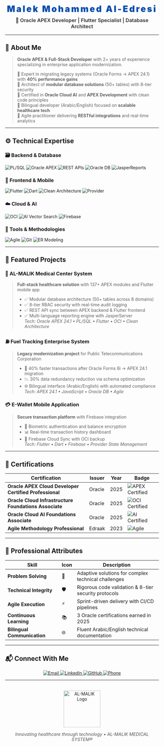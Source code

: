 <!-- ============================ -->
<!--       HEADER & TAGLINE       -->
<!-- ============================ -->
<h1 align="center" style="font-weight: 900; color: #004aad; letter-spacing: 4px; margin-bottom: 10px;">
  Malek Mohammed Al-Edresi
</h1>
<h3 align="center" style="font-weight: 600; color: #2e2e2e; margin-top: 0;">
  🚀 Oracle APEX Developer | Flutter Specialist | Database Architect
</h3>

---

<!-- ============================ -->
<!--           ABOUT ME           -->
<!-- ============================ -->
## 🎯 About Me
> **Oracle APEX & Full-Stack Developer** with 2+ years of experience specializing in enterprise application modernization.  
>  
> 🔹 Expert in migrating legacy systems (Oracle Forms → APEX 24.1) with **40% performance gains**  
> 🔹 Architect of **modular database solutions** (50+ tables) with 8-tier security  
> 🔹 Certified in **Oracle Cloud AI** and **APEX Development** with clean code principles  
> 🔹 Bilingual developer (Arabic/English) focused on **scalable healthcare tech**  
> 🔹 Agile practitioner delivering **RESTful integrations** and real-time analytics  

---

<!-- ============================ -->
<!--         TECH STACK          -->
<!-- ============================ -->
## ⚙️ Technical Expertise

### 🗃️ Backend & Database
![PL/SQL](https://img.shields.io/badge/PL/SQL-000000?style=flat&logo=oracle&logoColor=red)
![Oracle APEX](https://img.shields.io/badge/Oracle_APEX-24.1-F80000?style=flat&logo=oracle&logoColor=white)
![REST APIs](https://img.shields.io/badge/REST_API-FF6C37?style=flat&logo=json&logoColor=white)
![Oracle DB](https://img.shields.io/badge/Oracle_DB-000000?style=flat&logo=oracle&logoColor=red)
![JasperReports](https://img.shields.io/badge/Jasper_Server-%2300F.svg?style=flat&logo=jasper&logoColor=white)

### 📱 Frontend & Mobile
![Flutter](https://img.shields.io/badge/Flutter-02569B?style=flat&logo=flutter&logoColor=white)
![Dart](https://img.shields.io/badge/Dart-0175C2?style=flat&logo=dart&logoColor=white)
![Clean Architecture](https://img.shields.io/badge/Clean_Architecture-45D1FD?style=flat&logo=clean&logoColor=black)
![Provider](https://img.shields.io/badge/State_Management-Provider-3F51B5?style=flat)

### ☁️ Cloud & AI
![OCI](https://img.shields.io/badge/Oracle_Cloud-FF0000?style=flat&logo=oracle&logoColor=white)
![AI Vector Search](https://img.shields.io/badge/AI_Vector_Search-FF6D00?style=flat&logo=ai&logoColor=white)
![Firebase](https://img.shields.io/badge/Firebase-FFCA28?style=flat&logo=firebase&logoColor=black)

### 🔧 Tools & Methodologies
![Agile](https://img.shields.io/badge/Agile-009688?style=flat&logo=agile&logoColor=white)
![Git](https://img.shields.io/badge/Git-F05032?style=flat&logo=git&logoColor=white)
![ER Modeling](https://img.shields.io/badge/ER_Modeling-4479A1?style=flat&logo=diagramsdotnet&logoColor=white)

---

<!-- ============================ -->
<!--        KEY PROJECTS          -->
<!-- ============================ -->
## 💼 Featured Projects

### 🏥 AL-MALIK Medical Center System  
> **Full-stack healthcare solution** with 137+ APEX modules and Flutter mobile app  
> - ✅ Modular database architecture (50+ tables across 8 domains)  
> - ✅ 8-tier RBAC security with real-time audit logging  
> - ✅ REST API sync between APEX backend & Flutter frontend  
> - ✅ Multi-language reporting engine with JasperServer  
> *Tech: Oracle APEX 24.1 • PL/SQL • Flutter • OCI • Clean Architecture*

### ⛽ Fuel Tracking Enterprise System  
> **Legacy modernization project** for Public Telecommunications Corporation  
> - 🚀 40% faster transactions after Oracle Forms 6i → APEX 24.1 migration  
> - 📉 30% data redundancy reduction via schema optimization  
> - 🌐 Bilingual interface (Arabic/English) with automated compliance  
> *Tech: APEX 24.1 • JavaScript • Oracle DB • Agile*

### 💳 E-Wallet Mobile Application  
> **Secure transaction platform** with Firebase integration  
> - 🔐 Biometric authentication and balance encryption  
> - 📊 Real-time transaction history dashboard  
> - 🔄 Firebase Cloud Sync with OCI backup  
> *Tech: Flutter • Dart • Firebase • Provider State Management*

---

<!-- ============================ -->
<!--      CERTIFICATIONS          -->
<!-- ============================ -->
## 📜 Certifications

| Certification | Issuer | Year | Badge |
|--------------|--------|------|-------|
| **Oracle APEX Cloud Developer Certified Professional** | Oracle | 2025 | ![APEX Certified](https://img.shields.io/badge/Oracle-APEX_Professional-F80000?style=flat&logo=oracle) |
| **Oracle Cloud Infrastructure Foundations Associate** | Oracle | 2025 | ![OCI Certified](https://img.shields.io/badge/Oracle-OCI_Associate-FF0000?style=flat&logo=oracle) |
| **Oracle Cloud AI Foundations Associate** | Oracle | 2025 | ![AI Certified](https://img.shields.io/badge/Oracle-AI_Associate-FF0000?style=flat&logo=oracle) |
| **Agile Methodology Professional** | Edraak | 2023 | ![Agile](https://img.shields.io/badge/Agile-Certified-009688?style=flat) |

---

<!-- ============================ -->
<!--         SOFT SKILLS          -->
<!-- ============================ -->
## 🌟 Professional Attributes

| Skill | Icon | Description |
|-------|------|-------------|
| **Problem Solving** | 🧩 | Adaptive solutions for complex technical challenges |
| **Technical Integrity** | 🛡️ | Rigorous code validation & 8-tier security protocols |
| **Agile Execution** | ⚡ | Sprint-driven delivery with CI/CD pipelines |
| **Continuous Learning** | 📚 | 3 Oracle certifications earned in 2025 |
| **Bilingual Communication** | 🌐 | Fluent Arabic/English technical documentation |

---

<!-- ============================ -->
<!--         CONTACT             -->
<!-- ============================ -->
## 📬 Connect With Me

<p align="center">
  <a href="mailto:malek.m.edresi@gmail.com">
    <img src="https://img.shields.io/badge/Gmail-malek.m.edresi@gmail.com-D14836?style=for-the-badge&logo=gmail&logoColor=white" alt="Email">
  </a>
  <a href="https://linkedin.com/in/malek-al-edresi">
    <img src="https://img.shields.io/badge/LinkedIn-Malek_Al_Edresi-0A66C2?style=for-the-badge&logo=linkedin&logoColor=white" alt="LinkedIn">
  </a>
  <a href="https://github.com/malek-mohammed7788">
    <img src="https://img.shields.io/badge/GitHub-malek--mohammed7788-181717?style=for-the-badge&logo=github&logoColor=white" alt="GitHub">
  </a>
  <a href="tel:+967778888730">
    <img src="https://img.shields.io/badge/Phone-%2B967%20778%20888%20730-008000?style=for-the-badge&logo=telephone&logoColor=white" alt="Phone">
  </a>
</p>

---

<!-- ============================ -->
<!--           FOOTER             -->
<!-- ============================ -->
<p align="center">
  <img src="https://raw.githubusercontent.com/malek-mohammed/assets/main/branding/logo.png" alt="AL-MALIK Logo" width="120" style="margin-top:20px;">
  <p align="center" style="font-size:0.9rem;color:#555;">
    <em>Innovating healthcare through technology • AL-MALIK MEDICAL SYSTEM®</em>
  </p>
</p>
